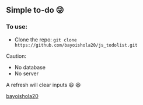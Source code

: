## Simple to-do :stuck_out_tongue_winking_eye:

### To use:
* Clone the repo: `git clone https://github.com/bayoishola20/js_todolist.git`

Caution:
* No database
* No server

A refresh will clear inputs :laughing: :laughing:

[bayoishola20](https://github.com/bayoishola20/)
